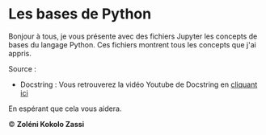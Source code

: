 # Les bases de Python

Bonjour à tous, je vous présente avec des fichiers Jupyter les concepts de bases du langage Python. Ces fichiers montrent tous les concepts que j'ai appris.


Source :
- Docstring : Vous retrouverez la vidéo Youtube de Docstring en <a href = "https://www.youtube.com/watch?v=LamjAFnybo0&t=1s"> cliquant ici</a>

En espérant que cela vous aidera.

&#169; <b>Zoléni Kokolo Zassi</b>
